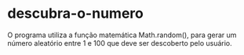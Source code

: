# descubra-o-numero
O programa utiliza a função matemática Math.random(), para gerar um número aleatório entre 1 e 100 que deve ser descoberto pelo usuário.
